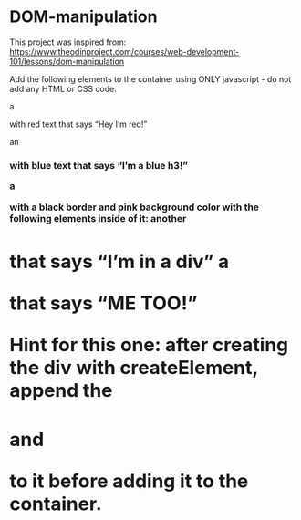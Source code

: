 # DOM-manipulation
This project was inspired from:
    https://www.theodinproject.com/courses/web-development-101/lessons/dom-manipulation

    
    
Add the following elements to the container using ONLY javascript - do not add any HTML or CSS code.

a <p> with red text that says “Hey I’m red!”

an <h3> with blue text that says “I’m a blue h3!”

a <div> with a black border and pink background color with the following elements inside of it:
  another <h1> that says “I’m in a div”
  a <p> that says “ME TOO!”
  
Hint for this one: after creating the div with createElement, append the <h1> and <p> to it before adding it to the container.